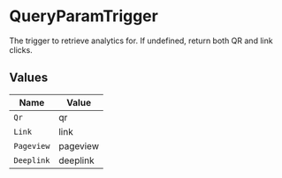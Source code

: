 # QueryParamTrigger

The trigger to retrieve analytics for. If undefined, return both QR and link clicks.


## Values

| Name       | Value      |
| ---------- | ---------- |
| `Qr`       | qr         |
| `Link`     | link       |
| `Pageview` | pageview   |
| `Deeplink` | deeplink   |
